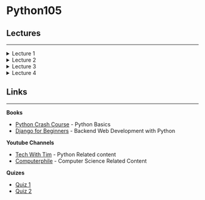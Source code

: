 # Python105

## Lectures 
---
<details>
    <summary>Lecture 1</summary>

- Basic Output
    - print builtin function
    - multiple arguments **print(1, 2, 3, 4)**

- Variables
    - Naming Convention
    - snake_case
    - Case Sensitivity

- Basic Data Types in python
    - int (integer)         **(-∞, ..., -2, -1, 0, 1, 2, ..., +∞)**
    - float (fractions)     **(-∞, ..., -1.1, -1, 0, 1.1, 2, ..., +∞)**
    - str (string)          **"hello", 'hello', """Hello""", '''Hello'''**
    - bool (boolean)        **True, False**

- Basic String Operations
    - concatenation **"Hello" + " " + "World"**
    - fstrings **f"I am {20 + 1} years old"**

- Constants
    - just a convention
    - UPPER_CASE
</details>

<details>
    <summary>Lecture 2</summary>

- Type Casting
    - figuring out type of variable **type(variable_name)**
    - just use data type keyword to cast an object to another data type **str(1), int("125")**
    - Errors during type casting **int("hello 25"), float("nick")**

- Data Structures **list**
    - Initialization | **nums = [], nums = list()**
    - Indexing, Why 0?
    - Accessing elements | **nums[0]**
    - Changing elements | **nums[0] = 1**
    - builtin methods | **append, pop, len, sort**
    - Slicing lists | **nums[3:-1], nums[:], nums[::-1]**
    - Errors (Index Error) | **nums[Non existent Index]**

- Loops **for**
    - basic syntax **for element in my_list:**
    - Indentation **body, code block**
    - looping through lists
    - using range function | **range(10), range(5, 10), range(0, 10, 2)**

- F.Q.A.
    - What data types can be stored in list? **Every data type that is defined in python by user or by default is eligible to store in list**
    - How to get reverse order of a list? **list_name.reverse() or list_name[::-1], last one gives python the instruction to get list slice and start from the last element**
    - Why does list indexing start from 0? **since python stores the address of the first element in RAM, during accessing elements python starts counting from that first element's address**


</details>

<details>
    <summary>Lecture 3</summary>

- Boolean Operators **(==, !=, >, >=, <, <=)**
    - Equality **==**
    - Inequality **!=**
    - Greater **>**
    - Greater or Equal to **>=**
    - Less **<**
    - Less or Equal to **<=**

- Flow Control **if, else**
    - conditional statement **if | else**
    - Indentation  **block of code that is executed if statement is satisfied**

- Loops **while**
    - syntax **while something is True**
    - Indentation **Block of code that get executed in while loop**

- Data Structures **tuple**
    - how to define tuple with brackets or commas?

- Using knowledge **Guessing Game**
    - generating random number **random module**
    - Infinite Loops
    - getting user input on every iteration
    - checking input for correctness
    - adding new features (try count, automatic lose after specific amount of tries)

- Challenge **Reversed Guessing Game** 
    - User thinks of the number and computer should guess it!`


</details>

<details>
    <summary>Lecture 4</summary>

- Statement Chaining **if elif else**
    - Using Multiple elif Blocks
    - Omitting the else Block
    - Testing Multiple Conditions

- Data Structures **dict**
    - Accessing Values in a Dictionary 
    - Adding New Key-Value Pairs
    - Starting with an Empty Dictionary
    - Modifying Values in a Dictionary 
    - Removing Key-Value Pairs
    - Using get() to Access Values
    - A Dictionary of Similar Objects
    - Looping Through All Key-Value Pairs
    - Looping Through All the Keys in a Dictionary
    - Looping Through All Values in a Dictionary
    - A List of Dictionaries
    - A List in a Dictionary
    - A Dictionary in a Dictionary

- Type Hinting / Annotations
    - Differences within type hinting in python versions
    - type hinting for single values
    - type hinting for data structures
    - type hinting dictionary VS TypedDict
    - Any Type
    - None Type

</details>

## Links
---

**Books**
- [Python Crash Course](https://en.sng1lib.org/book/4995914/5d84d3) - Python Basics
- [Django for Beginners](https://en.sng1lib.org/book/3594011/891d30) - Backend Web Development with Python


**Youtube Channels**
- [Tech With Tim](https://www.youtube.com/c/TechWithTim) - Python Related content
- [Computerphile](https://www.youtube.com/user/Computerphile) - Computer Science Related Content



**Quizes**
- [Quiz 1](https://forms.gle/iTXu5ZzvWKbgwdGs5)
- [Quiz 2](https://forms.gle/Z51QqGiVrXcHWiPj8)